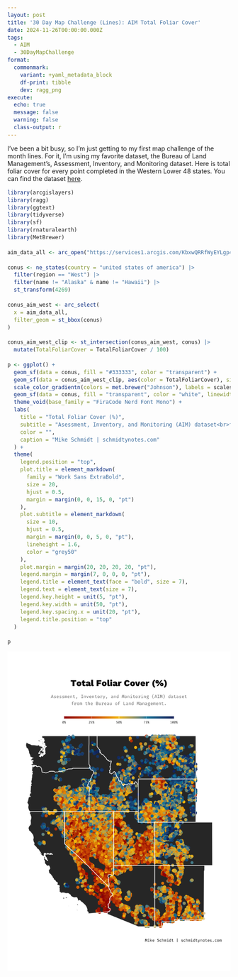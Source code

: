 ```yaml
---
layout: post
title: '30 Day Map Challenge (Lines): AIM Total Foliar Cover'
date: 2024-11-26T00:00:00.000Z
tags:
  - AIM
  - 30DayMapChallenge
format:
  commonmark:
    variant: +yaml_metadata_block
    df-print: tibble
    dev: ragg_png
execute:
  echo: true
  message: false
  warning: false
  class-output: r
---
```



I’ve been a bit busy, so I’m just getting to my first map challenge of
the month lines. For it, I’m using my favorite dataset, the Bureau of
Land Management’s, Assessment, Inventory, and Monitoring dataset. Here
is total foliar cover for every point completed in the Western Lower 48
states. You can find the dataset
[here](https://gbp-blm-egis.hub.arcgis.com/pages/aim).

``` r
library(arcgislayers)
library(ragg)
library(ggtext)
library(tidyverse)
library(sf)
library(rnaturalearth)
library(MetBrewer)

aim_data_all <- arc_open("https://services1.arcgis.com/KbxwQRRfWyEYLgp4/arcgis/rest/services/BLM_Natl_AIM_TerrADat_Hub/FeatureServer/0")

conus <- ne_states(country = "united states of america") |>
  filter(region == "West") |>
  filter(name != "Alaska" & name != "Hawaii") |>
  st_transform(4269)

conus_aim_west <- arc_select(
  x = aim_data_all,
  filter_geom = st_bbox(conus)
)

conus_aim_west_clip <- st_intersection(conus_aim_west, conus) |>
  mutate(TotalFoliarCover = TotalFoliarCover / 100)

p <- ggplot() +
  geom_sf(data = conus, fill = "#333333", color = "transparent") +
  geom_sf(data = conus_aim_west_clip, aes(color = TotalFoliarCover), size = 2.5) +
  scale_color_gradientn(colors = met.brewer("Johnson"), labels = scales::label_percent()) +
  geom_sf(data = conus, fill = "transparent", color = "white", linewidth = 0.5) +
  theme_void(base_family = "FiraCode Nerd Font Mono") +
  labs(
    title = "Total Foliar Cover (%)",
    subtitle = "Asessment, Inventory, and Monitoring (AIM) dataset<br>from the Bureau of Land Management.",
    color = "",
    caption = "Mike Schmidt | schmidtynotes.com"
  ) +
  theme(
    legend.position = "top",
    plot.title = element_markdown(
      family = "Work Sans ExtraBold",
      size = 20,
      hjust = 0.5,
      margin = margin(0, 0, 15, 0, "pt")
    ),
    plot.subtitle = element_markdown(
      size = 10,
      hjust = 0.5,
      margin = margin(0, 0, 5, 0, "pt"),
      lineheight = 1.6,
      color = "grey50"
    ),
    plot.margin = margin(20, 20, 20, 20, "pt"),
    legend.margin = margin(7, 0, 0, 0, "pt"),
    legend.title = element_text(face = "bold", size = 7),
    legend.text = element_text(size = 7),
    legend.key.height = unit(5, "pt"),
    legend.key.width = unit(50, "pt"),
    legend.key.spacing.x = unit(20, "pt"),
    legend.title.position = "top"
  )

p
```

![](index_files/figure-commonmark/unnamed-chunk-1-1.png)
